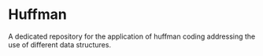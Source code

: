 # Huffman
A dedicated repository for the application of huffman coding addressing the use of different data structures.

 
